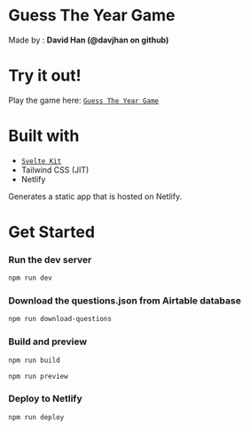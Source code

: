 # Guess The Year Game

Made by : **David Han (@davjhan on github)**

# Try it out!

Play the game here: [`Guess The Year Game`](https://guess-the-year.davjhan.com/)

# Built with

-   [`Svelte Kit`](https://kit.svelte.dev/)
-   Tailwind CSS (JIT)
-   Netlify

Generates a static app that is hosted on Netlify.

# Get Started

### Run the dev server

```bash
npm run dev
```

### Download the questions.json from Airtable database

```bash
npm run download-questions
```

### Build and preview

```bash
npm run build
```

```bash
npm run preview
```

### Deploy to Netlify

```bash
npm run deploy
```
